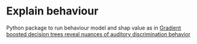 # Explain behaviour

Python package to run behaviour model and shap value as in [Gradient boosted decision trees reveal nuances of auditory discrimination behavior](https://journals.plos.org/ploscompbiol/article?id=10.1371/journal.pcbi.1011985)